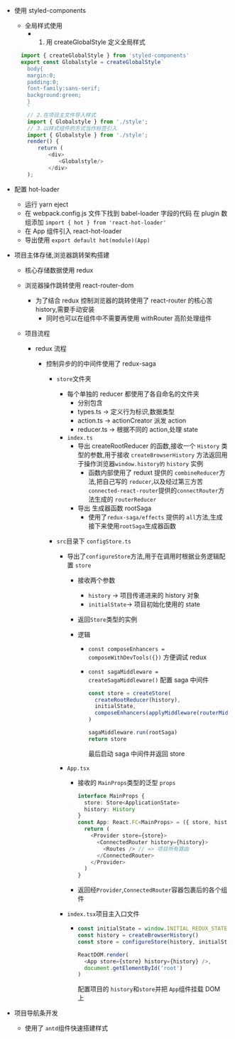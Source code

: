 - 使用 styled-components

  - 全局样式使用
    - 1. 用 createGlobalStyle 定义全局样式

  ```typescript
    import { createGlobalStyle } from 'styled-components'
    export const Globalstyle = createGlobalStyle`
      body{
      margin:0;
      padding:0;
      font-family:sans-serif;
      background:green;
      }
      `
      // 2.在项目主文件导入样式
      import { Globalstyle } from './style';
      // 3.以样式组件的方式当作标签引入
      import { Globalstyle } from './style';
      render() {
      　　return (
      　　　　<div>
      　　　　　　<Globalstyle/>
      　　　　</div>
      );
  ```

- 配置 hot-loader

  - 运行 yarn eject
  - 在 webpack.config.js 文件下找到 babel-loader 字段的代码 在 plugin 数组添加 `import { hot } from 'react-hot-loader'`
  - 在 App 组件引入 react-hot-loader
  - 导出使用 `export default hot(module)(App)`

- 项目主体存储,浏览器跳转架构搭建

  - 核心存储数据使用 redux
  - 浏览器操作跳转使用 react-router-dom
    - 为了结合 redux 控制浏览器的跳转使用了 react-router 的核心苦 history,需要手动安装
      - 同时也可以在组件中不需要再使用 withRouter 高阶处理组件
  - 项目流程

    - redux 流程

      - 控制异步的的中间件使用了 redux-saga

        - `store`文件夹
          - 每个单独的 reducer 都使用了各自命名的文件夹
            - 分别包含
            - types.ts -> 定义行为标识,数据类型
            - action.ts -> actionCreator 派发 action
            - reducer.ts -> 根据不同的 action,处理 state
          - `index.ts`
            - 导出 createRootReducer 的函数,接收一个 `History` 类型的参数,用于接收 `createBrowserHistory` 方法返回用于操作浏览器`window.history的` `history` 实例
              - 函数内部使用了 reduxt 提供的 `combineReducer`方法,把自己写的 `reducer`,以及经过第三方苦`connected-react-router`提供的`connectRouter`方法生成的 `routerReducer`
            - 导出 生成器函数 rootSaga
              - 使用了`redux-saga/effects` 提供的 `all`方法,生成接下来使用`rootSaga`生成器函数
        - `src`目录下 `configStore.ts`

          - 导出了`configureStore`方法,用于在调用时根据业务逻辑配置 `store`

            - 接收两个参数
              - `history` -> 项目传递进来的 history 对象
              - `initialState`-> 项目初始化使用的 state
            - 返回`Store`类型的实例
            - 逻辑

              - `const composeEnhancers = composeWithDevTools({})` 方便调试 redux
              - `const sagaMiddleware = createSagaMiddleware()` 配置 saga 中间件

                ```typescript
                const store = createStore(
                  createRootReducer(history),
                  initialState,
                  composeEnhancers(applyMiddleware(routerMiddleware(history), sagaMiddleware))
                )

                sagaMiddleware.run(rootSaga)
                return store
                ```

                最后启动 saga 中间件并返回 store

          - `App.tsx`
            - 接收的 `MainProps`类型的泛型 `props`
              ```typescript
              interface MainProps {
                store: Store<ApplicationState>
                history: History
              }
              const App: React.FC<MainProps> = ({ store, history }) => {
                return (
                  <Provider store={store}>
                    <ConnectedRouter history={history}>
                      <Routes /> // => 项目所有路由
                    </ConnectedRouter>
                  </Provider>
                )
              }
              ```
            - 返回经`Provider`,`ConnectedRouter`容器包裹后的各个组件
          - `index.tsx`项目主入口文件

            - ```typescript
              const initialState = window.INITIAL_REDUX_STATE
              const history = createBrowserHistory()
              const store = configureStore(history, initialState)

              ReactDOM.render(
                <App store={store} history={history} />,
                document.getElementById('root')
              )
              ```

              配置项目的 `history`和`store`并把 `App`组件挂载 DOM 上

- 项目导航条开发
  - 使用了 `antd`组件快速搭建样式
